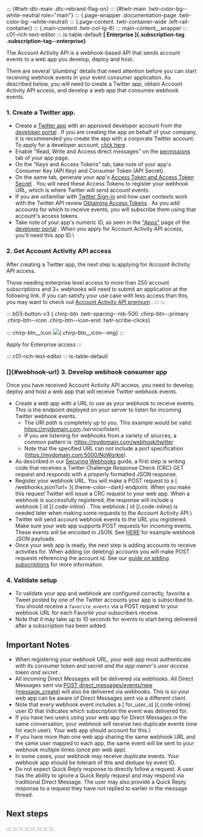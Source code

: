 ::: {#twtr-dtc-main .dtc-rebrand-flag-on}
::: {#twtr-main .twtr-color-bg--white-neutral role="main"}
::: {.page-wrapper .documentation-page .twtr-color-bg--white-neutral}
::: {.page-content .twtr-container-wide .left-rail-container}
::: {.main-content .twtr-col-lg-6}
::: main-content__wrapper
::: c01-rich-text-editor
::: is-table-default
**[ Enterprise ]{.subscription-tag .subscription-tag--enterprise}**

The Account Activity API is a webhook-based API that sends account
events to a web app you develop, deploy and host.

There are several \'plumbing\' details that need attention before you
can start receiving webhook events in your event consumer application.
As described below, you will need to create a Twitter app, obtain
Account Activity API access, and develop a web app that consumes webhook
events.

### 1. Create a Twitter app.

-   Create a [Twitter app](/content/developer-twitter/en/docs/apps) with
    an approved developer account from the [developer
    portal](/content/developer-twitter/en/docs/developer-portal/overview)
    . If you are creating the app on behalf of your company, it is
    recommended you create the app with a corporate Twitter account. To
    apply for a developer account, [click
    here](/content/developer-twitter/en/apply) .
-   Enable "Read, Write and Access direct messages" on the
    [permissions](/content/developer-twitter/en/docs/authentication/overview/application-permission-model)
    tab of your app page.
-   On the \"Keys and Access Tokens\" tab, take note of your app\'s
    Consumer Key (API Key) and Consumer Token (API Secret).
-   On the same tab, generate your app\'s [Access Token and Access Token
    Secret](/content/developer-twitter/en/docs/authentication/guides/access-tokens)
    . You will need these Access Tokens to register your webhook URL,
    which is where Twitter will send account events.
-   If you are unfamiliar with [Twitter
    Sign-in](/content/developer-twitter/en/docs/basics/authentication/overview/sign-in-with-twitter)
    and how user contexts work with the Twitter API review [Obtaining
    Access Tokens](https://dev.twitter.com/webhooks/access-tokens) . As
    you add accounts for which to receive events, you will subscribe
    them using that account\'s access tokens.
-   Take note of your app\'s numeric ID, as seen in the
    [\"Apps\"](/content/developer-twitter/en/docs/apps) page of the
    [developer
    portal](/content/developer-twitter/en/docs/developer-portal/overview)
    . When you apply for Account Activity API access, you\'ll need this
    app ID.\

### 2. Get Account Activity API access

After creating a Twitter app, the next step is applying for Account
Activity API access.

Those needing enterprise level access to more than 250 account
subscriptions and 3+ webhooks will need to submit an application at the
following link. If you can satisfy your use case with less access than
this, you may want to check out [Account Activity API
premium](/en/docs/twitter-api/premium/account-activity-api/overview) .
:::
:::

::: b03-button-v3
[](https://developer.twitter.com/en/enterprise-application.html){.chirp-btn
.twtr-spacing--mb-500 .chirp-btn--primary .chirp-btn--icon
.chirp-btn--icon-end .twtr-scribe-clicks}

::: chirp-btn__icon
![](https://cdn.cms-twdigitalassets.com/content/dam/developer-twitter/icons/chevron_right.svg){.chirp-btn__icon--img}
:::

Apply for Enterprise access
:::

::: c01-rich-text-editor
::: is-table-default
### []{#webhook-url} 3. Develop webhook consumer app

Once you have received Account Activity API access, you need to develop,
deploy and host a web app that will receive Twitter webhook events.

-   Create a web app with a URL to use as your webhook to receive
    events. This is the endpoint deployed on your server to listen for
    incoming Twitter webhook events.
    -   The URI *path* is completely up to you. This example would be
        valid: https://mydomain.com */service/listen*\
    -   If you are listening for webhooks from a variety of sources, a
        common pattern is: https://mydomain.com/webhook/twitter
    -   Note that the specified URL can not include a port specification
        (https://mydomain.com:5000/NoWorkie).
-   As described in our [Securing
    Webhooks](/content/developer-twitter/en/docs/twitter-api/enterprise/account-activity-api/guides/securing-webhooks)
    guide, a first step is writing code that receives a Twitter
    Challenge Response Check (CRC) GET request and responds with a
    properly formatted JSON response.
-   Register your webhook URL. You will make a POST request to a [
    /webhooks.json?url= ]{.theme-color--dark} endpoint. When you make
    this request Twitter will issue a CRC request to your web app. When
    a webhook is successfully registered, the response will include a
    webhook [ id ]{.code-inline} . This webhook [ id ]{.code-inline} is
    needed later when making some requests to the Account Activity API.\
-   Twitter will send account webhook events to the URL you registered.
    Make sure your web app supports POST requests for incoming events.
    These events will be encoded in JSON. See
    [HERE](/en/docs/twitter-api/enterprise/account-activity-api/guides/account-activity-data-objects)
    for example webhook JSON payloads.
-   Once your web app is ready, the next step is adding accounts to
    receive activities for. When adding (or deleting) accounts you will
    make POST requests referencing the account id. See our [guide on
    adding
    subscriptions](/en/docs/twitter-api/enterprise/account-activity-api/guides/managing-webhooks-and-subscriptions)
    for more information.

### 4. Validate setup

-   To validate your app and webhook are configured correctly, favorite
    a Tweet posted by one of the Twitter accounts your app is subscribed
    to. You should receive a ` favorite_events ` via a POST request to
    your webhook URL for each Favorite your subscribers receive.
-   Note that it may take up to 10 seconds for events to start being
    delivered after a subscription has been added.

## Important Notes

-   When registering your webhook URL, your web app must authenticate
    with its consumer token and secret *and the app owner\'s user access
    token and secret* .
-   All incoming Direct Messages will be delivered via webhooks. All
    Direct Messages sent via [POST direct_messages/events/new
    (message_create)](/en/docs/direct-messages/sending-and-receiving/api-reference/new-event)
    will also be delivered via webhooks. This is so your web app can be
    aware of Direct Messages sent via a different client.
-   Note that every webhook event includes a [ for_user_id
    ]{.code-inline} user ID that indicates which subscription the event
    was delivered for.
-   If you have two users using your web app for Direct Messages in the
    same conversation, your webhook will receive two duplicate events
    (one for each user). Your web app should account for this.\
-   If you have more than one web app sharing the same webhook URL and
    the same user mapped to each app, the same event will be sent to
    your webhook multiple times (once per web app).
-   In some cases, your webhook may receive duplicate events. Your
    webhook app should be tolerant of this and dedupe by event ID.
-   Do not expect Quick Reply response to directly follow a request. A
    user has the ability to ignore a Quick Reply request and may respond
    via traditional Direct Message. The user may also provide a Quick
    Reply response to a request they have not replied to earlier in the
    message thread.

## Next steps
:::
:::
:::
:::
:::
:::
:::
:::
